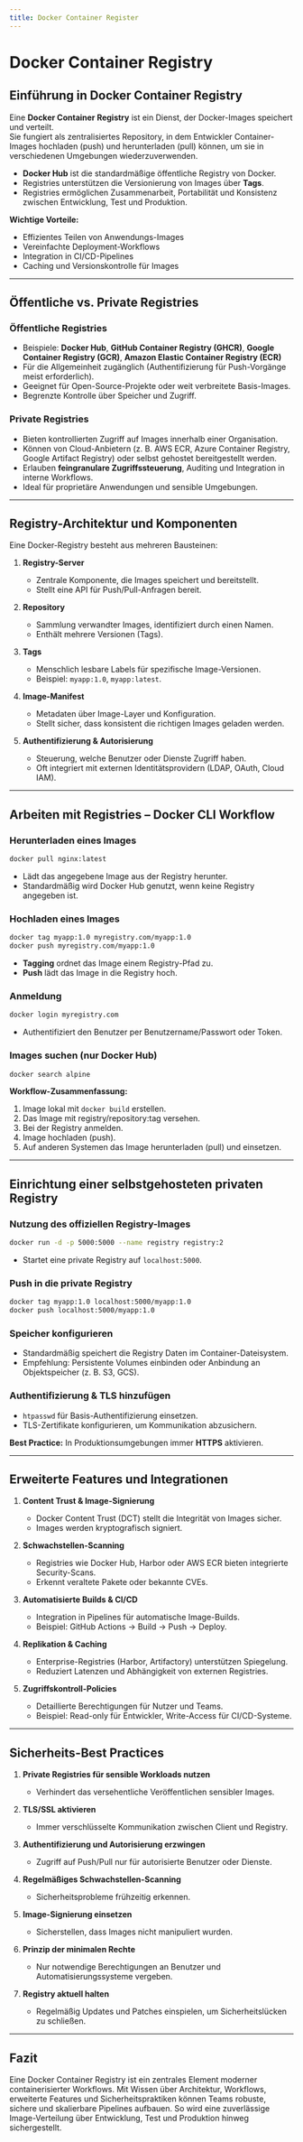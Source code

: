 ```yaml
---
title: Docker Container Register
---
```

# Docker Container Registry

## Einführung in Docker Container Registry

Eine **Docker Container Registry** ist ein Dienst, der Docker-Images speichert und verteilt.  
Sie fungiert als zentralisiertes Repository, in dem Entwickler Container-Images hochladen (push) und herunterladen (pull) können, um sie in verschiedenen Umgebungen wiederzuverwenden.  

- **Docker Hub** ist die standardmäßige öffentliche Registry von Docker.  
- Registries unterstützen die Versionierung von Images über **Tags**.  
- Registries ermöglichen Zusammenarbeit, Portabilität und Konsistenz zwischen Entwicklung, Test und Produktion.  

**Wichtige Vorteile:**

- Effizientes Teilen von Anwendungs-Images  
- Vereinfachte Deployment-Workflows  
- Integration in CI/CD-Pipelines  
- Caching und Versionskontrolle für Images  

---

## Öffentliche vs. Private Registries

### Öffentliche Registries

- Beispiele: **Docker Hub**, **GitHub Container Registry (GHCR)**, **Google Container Registry (GCR)**, **Amazon Elastic Container Registry (ECR)**  
- Für die Allgemeinheit zugänglich (Authentifizierung für Push-Vorgänge meist erforderlich).  
- Geeignet für Open-Source-Projekte oder weit verbreitete Basis-Images.  
- Begrenzte Kontrolle über Speicher und Zugriff.  

### Private Registries

- Bieten kontrollierten Zugriff auf Images innerhalb einer Organisation.  
- Können von Cloud-Anbietern (z. B. AWS ECR, Azure Container Registry, Google Artifact Registry) oder selbst gehostet bereitgestellt werden.  
- Erlauben **feingranulare Zugriffssteuerung**, Auditing und Integration in interne Workflows.  
- Ideal für proprietäre Anwendungen und sensible Umgebungen.  

---

## Registry-Architektur und Komponenten

Eine Docker-Registry besteht aus mehreren Bausteinen:

1. **Registry-Server**  
   - Zentrale Komponente, die Images speichert und bereitstellt.  
   - Stellt eine API für Push/Pull-Anfragen bereit.  

2. **Repository**  
   - Sammlung verwandter Images, identifiziert durch einen Namen.  
   - Enthält mehrere Versionen (Tags).  

3. **Tags**  
   - Menschlich lesbare Labels für spezifische Image-Versionen.  
   - Beispiel: `myapp:1.0`, `myapp:latest`.  

4. **Image-Manifest**  
   - Metadaten über Image-Layer und Konfiguration.  
   - Stellt sicher, dass konsistent die richtigen Images geladen werden.  

5. **Authentifizierung & Autorisierung**  
   - Steuerung, welche Benutzer oder Dienste Zugriff haben.  
   - Oft integriert mit externen Identitätsprovidern (LDAP, OAuth, Cloud IAM).  

---

## Arbeiten mit Registries – Docker CLI Workflow

### Herunterladen eines Images

```bash
docker pull nginx:latest
```

* Lädt das angegebene Image aus der Registry herunter.
* Standardmäßig wird Docker Hub genutzt, wenn keine Registry angegeben ist.

### Hochladen eines Images

```bash
docker tag myapp:1.0 myregistry.com/myapp:1.0
docker push myregistry.com/myapp:1.0
```

* **Tagging** ordnet das Image einem Registry-Pfad zu.
* **Push** lädt das Image in die Registry hoch.

### Anmeldung

```bash
docker login myregistry.com
```

* Authentifiziert den Benutzer per Benutzername/Passwort oder Token.

### Images suchen (nur Docker Hub)

```bash
docker search alpine
```

**Workflow-Zusammenfassung:**

1. Image lokal mit `docker build` erstellen.
2. Das Image mit registry/repository\:tag versehen.
3. Bei der Registry anmelden.
4. Image hochladen (push).
5. Auf anderen Systemen das Image herunterladen (pull) und einsetzen.

---

## Einrichtung einer selbstgehosteten privaten Registry

### Nutzung des offiziellen Registry-Images

```bash
docker run -d -p 5000:5000 --name registry registry:2
```

* Startet eine private Registry auf `localhost:5000`.

### Push in die private Registry

```bash
docker tag myapp:1.0 localhost:5000/myapp:1.0
docker push localhost:5000/myapp:1.0
```

### Speicher konfigurieren

* Standardmäßig speichert die Registry Daten im Container-Dateisystem.
* Empfehlung: Persistente Volumes einbinden oder Anbindung an Objektspeicher (z. B. S3, GCS).

### Authentifizierung & TLS hinzufügen

* `htpasswd` für Basis-Authentifizierung einsetzen.
* TLS-Zertifikate konfigurieren, um Kommunikation abzusichern.

**Best Practice:** In Produktionsumgebungen immer **HTTPS** aktivieren.

---

## Erweiterte Features und Integrationen

1. **Content Trust & Image-Signierung**

   * Docker Content Trust (DCT) stellt die Integrität von Images sicher.
   * Images werden kryptografisch signiert.

2. **Schwachstellen-Scanning**

   * Registries wie Docker Hub, Harbor oder AWS ECR bieten integrierte Security-Scans.
   * Erkennt veraltete Pakete oder bekannte CVEs.

3. **Automatisierte Builds & CI/CD**

   * Integration in Pipelines für automatische Image-Builds.
   * Beispiel: GitHub Actions → Build → Push → Deploy.

4. **Replikation & Caching**

   * Enterprise-Registries (Harbor, Artifactory) unterstützen Spiegelung.
   * Reduziert Latenzen und Abhängigkeit von externen Registries.

5. **Zugriffskontroll-Policies**

   * Detaillierte Berechtigungen für Nutzer und Teams.
   * Beispiel: Read-only für Entwickler, Write-Access für CI/CD-Systeme.

---

## Sicherheits-Best Practices

1. **Private Registries für sensible Workloads nutzen**

   * Verhindert das versehentliche Veröffentlichen sensibler Images.

2. **TLS/SSL aktivieren**

   * Immer verschlüsselte Kommunikation zwischen Client und Registry.

3. **Authentifizierung und Autorisierung erzwingen**

   * Zugriff auf Push/Pull nur für autorisierte Benutzer oder Dienste.

4. **Regelmäßiges Schwachstellen-Scanning**

   * Sicherheitsprobleme frühzeitig erkennen.

5. **Image-Signierung einsetzen**

   * Sicherstellen, dass Images nicht manipuliert wurden.

6. **Prinzip der minimalen Rechte**

   * Nur notwendige Berechtigungen an Benutzer und Automatisierungssysteme vergeben.

7. **Registry aktuell halten**

   * Regelmäßig Updates und Patches einspielen, um Sicherheitslücken zu schließen.

---

## Fazit

Eine Docker Container Registry ist ein zentrales Element moderner containerisierter Workflows.
Mit Wissen über Architektur, Workflows, erweiterte Features und Sicherheitspraktiken können Teams robuste, sichere und skalierbare Pipelines aufbauen.
So wird eine zuverlässige Image-Verteilung über Entwicklung, Test und Produktion hinweg sichergestellt.

